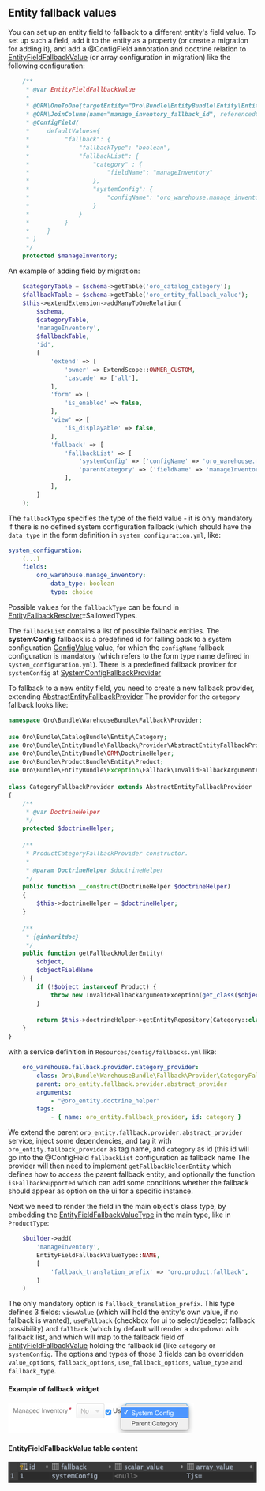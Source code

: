 ## Entity fallback values ##

You can set up an entity field to fallback to a different entity's field value.
To set up such a field, add it to the entity as a property (or create a migration for adding it),
and add a @ConfigField annotation and doctrine relation to [EntityFieldFallbackValue](../../Entity/EntityFieldFallbackValue.php)
(or array configuration in migration) like the following configuration:

```php
    /**
     * @var EntityFieldFallbackValue
     *
     * @ORM\OneToOne(targetEntity="Oro\Bundle\EntityBundle\Entity\EntityFieldFallbackValue", cascade={"All"})
     * @ORM\JoinColumn(name="manage_inventory_fallback_id", referencedColumnName="id", onDelete="SET NULL")
     * @ConfigField(
     *     defaultValues={
     *          "fallback": {
     *              "fallbackType": "boolean",
     *              "fallbackList": {
     *                  "category" : {
     *                      "fieldName": "manageInventory"
     *                  },
     *                  "systemConfig": {
     *                      "configName": "oro_warehouse.manage_inventory"
     *                  }
     *              }
     *          }
     *     }
     * )
     */
    protected $manageInventory;
```

An example of adding field by migration:

```php
    $categoryTable = $schema->getTable('oro_catalog_category');
    $fallbackTable = $schema->getTable('oro_entity_fallback_value');
    $this->extendExtension->addManyToOneRelation(
        $schema,
        $categoryTable,
        'manageInventory',
        $fallbackTable,
        'id',
        [
            'extend' => [
                'owner' => ExtendScope::OWNER_CUSTOM,
                'cascade' => ['all'],
            ],
            'form' => [
                'is_enabled' => false,
            ],
            'view' => [
                'is_displayable' => false,
            ],
            'fallback' => [
                'fallbackList' => [
                    'systemConfig' => ['configName' => 'oro_warehouse.manage_inventory'],
                    'parentCategory' => ['fieldName' => 'manageInventory'],
                ],
            ],
        ]
    );
```

The `fallbackType` specifies the type of the field value - it is only mandatory if there is no defined system configuration fallback
(which should have the `data_type` in the form definition in `system_configuration.yml`, like:

```yaml
system_configuration:
    (...)
    fields:
        oro_warehouse.manage_inventory:
            data_type: boolean
            type: choice
```

Possible values for the `fallbackType` can be found in [EntityFallbackResolver](../../Fallback/EntityFallbackResolver.php)::$allowedTypes.

The `fallbackList` contains a list of possible fallback entities. The **systemConfig** fallback is a predefined id for falling
back to a system configuration [ConfigValue](../../../ConfigBundle/Entity/ConfigValue.php) value, for which the `configName` fallback configuration
is mandatory (which refers to the form type name defined in `system_configuration.yml`). 
There is a predefined fallback provider for `systemConfig` at [SystemConfigFallbackProvider](../../Fallback/Provider/SystemConfigFallbackProvider.php)

To fallback to a new entity field, you need to create a new fallback provider, extending [AbstractEntityFallbackProvider](../../Fallback/Provider/AbstractEntityFallbackProvider.php)
The provider for the  `category` fallback looks like:

```php
namespace Oro\Bundle\WarehouseBundle\Fallback\Provider;

use Oro\Bundle\CatalogBundle\Entity\Category;
use Oro\Bundle\EntityBundle\Fallback\Provider\AbstractEntityFallbackProvider;
use Oro\Bundle\EntityBundle\ORM\DoctrineHelper;
use Oro\Bundle\ProductBundle\Entity\Product;
use Oro\Bundle\EntityBundle\Exception\Fallback\InvalidFallbackArgumentException;

class CategoryFallbackProvider extends AbstractEntityFallbackProvider
{
    /**
     * @var DoctrineHelper
     */
    protected $doctrineHelper;

    /**
     * ProductCategoryFallbackProvider constructor.
     *
     * @param DoctrineHelper $doctrineHelper
     */
    public function __construct(DoctrineHelper $doctrineHelper)
    {
        $this->doctrineHelper = $doctrineHelper;
    }

    /**
     * {@inheritdoc}
     */
    public function getFallbackHolderEntity(
        $object,
        $objectFieldName
    ) {
        if (!$object instanceof Product) {
            throw new InvalidFallbackArgumentException(get_class($object), get_class($this));
        }

        return $this->doctrineHelper->getEntityRepository(Category::class)->findOneByProduct($object);
    }
}
```

with a service definition in `Resources/config/fallbacks.yml` like:

```yaml
    oro_warehouse.fallback.provider.category_provider:
        class: Oro\Bundle\WarehouseBundle\Fallback\Provider\CategoryFallbackProvider
        parent: oro_entity.fallback.provider.abstract_provider
        arguments:
            - "@oro_entity.doctrine_helper"
        tags:
            - { name: oro_entity.fallback_provider, id: category }
```

We extend the parent `oro_entity.fallback.provider.abstract_provider` service, inject some dependencies, and tag it with
`oro_entity.fallback_provider` as tag name, and `category` as id (this id will go into the @ConfigField `fallbackList` configuration as fallback name
The provider will then need to implement `getFallbackHolderEntity` which defines how to access the parent fallback entity,
and optionally the function `isFallbackSupported` which can add some conditions whether the fallback should appear as option on the ui for a specific instance.

Next we need to render the field in the main object's class type, by embedding the [EntityFieldFallbackValueType](../../Form/Type/EntityFieldFallbackValueType.php) in the main type,
like in `ProductType`:

```php
    $builder->add(
        'manageInventory',
        EntityFieldFallbackValueType::NAME,
        [
            'fallback_translation_prefix' => 'oro.product.fallback',
        ]
    )
```

The only mandatory option is `fallback_translation_prefix`. This type defines 3 fields: `viewValue` (which will hold the entity's own value, if no fallback is wanted),
`useFallback` (checkbox for ui to select/deselect fallback possibility) and `fallback` (which by default will render a dropdown with fallback list,
and which will map to the fallback field of [EntityFieldFallbackValue](../../Entity/EntityFieldFallbackValue.php) holding the fallback id (like `category` or `systemConfig`.
The options and types of those 3 fields can be overridden `value_options`, `fallback_options`, `use_fallback_options`, `value_type` and `fallback_type`.

#### Example of fallback widget ####
![alt text](./images/fallback_example.png "Example of fallback widget")

#### EntityFieldFallbackValue table content ####
![alt text](./images/fallback_table.png "Fallback table content")
